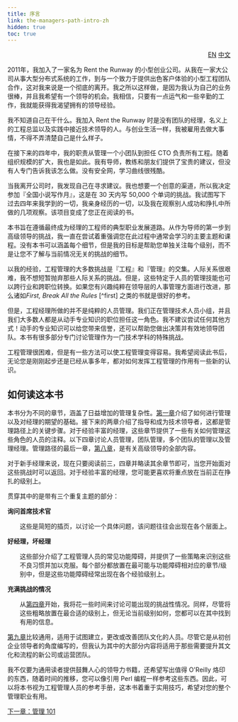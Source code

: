 ```yaml
---
title: 序言
link: the-managers-path-intro-zh
hidden: true
toc: true
---
```


<div class="lang-switch" style="text-align: right">
    <a href="/the-managers-path-intro/">EN</a>
    <a href="#">中文</a>
</div>


2011年，我加入了一家名为 Rent the Runway 的小型创业公司。从我在一家大公司从事大型分布式系统的工作，到与一个致力于提供出色客户体验的小型工程团队合作，这对我来说是一个彻底的离开。我之所以这样做，是因为我认为自己的业务很棒，并且我希望有一个领导的机会。我相信，只要有一点运气和一些辛勤的工作，我就能获得我渴望拥有的领导经验。

我不知道自己在干什么。我加入 Rent the Runway 时是没有团队的经理，名义上的工程总监以及实践中接近技术领导的人。与创业生活一样，我被雇用去做大事情，不得不弄清楚自己是什么样子。

在接下来的四年中，我的职责从管理一个小团队到担任 CTO 负责所有工程。随着组织规模的扩大，我也是如此。我有导师，教练和朋友们提供了宝贵的建议，但没有人专门告诉我该怎么做。没有安全网，学习曲线很残酷。

当我离开公司时，我发现自己在寻求建议。我也想要一个创意的渠道，所以我决定参加『全国小说写作月』，这是在 30 天内写 50,000 个单词的挑战。我试图写下过去四年来我学到的一切，我亲身经历的一切，以及我在观察别人成功和挣扎中所做的几项观察。该项目变成了您正在阅读的书。

本书旨在遵循最终成为经理的工程师的典型职业发展道路。从作为导师的第一步到高级领导的挑战，我一直在尝试着重强调您在此过程中通常会学习的主要主题和课程。没有本书可以涵盖每个细节，但是我的目标是帮助您单独关注每个级别，而不是让您不了解与当前情况无关的挑战的细节。

以我的经验，工程管理的大多数挑战是『工程』和『管理』的交集。人际关系很艰难，我不想短暂抛弃那些人际关系的挑战。但是，这些特定于人员的管理技能也可以跨行业和跨职位转换。如果您有兴趣纯粹在领导层的人事管理方面进行改进，那么诸如*First, Break All the Rules* [^first] 之类的书就是很好的参考。

但是，工程经理所做的并不是纯粹的人员管理。我们正在管理技术人员小组，并且我们大多数人都是从动手专业知识的职位担任这一角色。我不建议尝试任何其他方式！动手的专业知识可以给您带来信誉，还可以帮助您做出决策并有效地领导团队。本书有很多部分专门讨论管理作为一门技术学科的特殊挑战。

工程管理很困难，但是有一些方法可以使工程管理变得容易。我希望阅读此书后，无论您是刚刚起步还是已经从事多年，都对如何发挥工程管理的作用有一些新的认识。

## 如何读这本书

本书分为不同的章节，涵盖了日益增加的管理复杂性。[第一章](/the-managers-path-chapter-1/)介绍了如何进行管理以及对经理的期望的基础。接下来的两章介绍了指导和成为技术领导者，这都是管理路径上的关键步骤。对于经验丰富的经理，这些章节提供了一些有关如何管理这些角色的人员的注释。以下四章讨论人员管理，团队管理，多个团队的管理以及管理经理。管理路径的最后一章，[第八章](/the-managers-path-chapter-8/)，是有关高级领导的全部内容。

对于新手经理来说，现在只要阅读前三，四章并略读其余章节即可，当您开始面对这些挑战时可以返回。对于经验丰富的经理，您可能更喜欢将重点放在当前正在挣扎的级别上。

贯穿其中的是带有三个重复主题的部分：

**询问首席技术官**
<div style="margin-left: 2em; margin-bottom: 1em;">
这些是简短的插页，以讨论一个具体问题，该问题往往会出现在各个层面上。
</div>

**好经理，坏经理**
<div style="margin-left: 2em; margin-bottom: 1em;">
这些部分介绍了工程管理人员的常见功能障碍，并提供了一些策略来识别这些不良习惯并加以克服。每个部分都放置在最可能与功能障碍相对应的章节/级别中，但是这些功能障碍经常出现在各个经验级别上。
</div>

**充满挑战的情况**
<div style="margin-left: 2em; margin-bottom: 1em;">

从[第四章](/the-managers-path-chapter-4/)开始，我将花一些时间来讨论可能出现的挑战性情况。同样，尽管将这些粗略放置在最合适的级别上，但无论当前级别如何，您都可以在其中找到有用的信息。

</div>

[第九章](/the-managers-path-chapter-9/)比较通用，适用于试图建立，更改或改善团队文化的人员。尽管它是从初创企业领导者的角度编写的，但我认为其中的大部分内容将适用于那些需要提升其文化和流程的新公司或运营团队。

我不仅要为通用读者提供鼓舞人心的领导力书籍，还希望写出值得 O'Reilly 烙印的东西，随着时间的推移，您可以像引用 Perl 编程一样参考这些东西。因此，可以将本书视为工程管理人员的参考手册，这本书着重于实用技巧，希望对您的整个管理职业有用。

[下一章：管理 101](/the-managers-path-chapter-1-zh/)